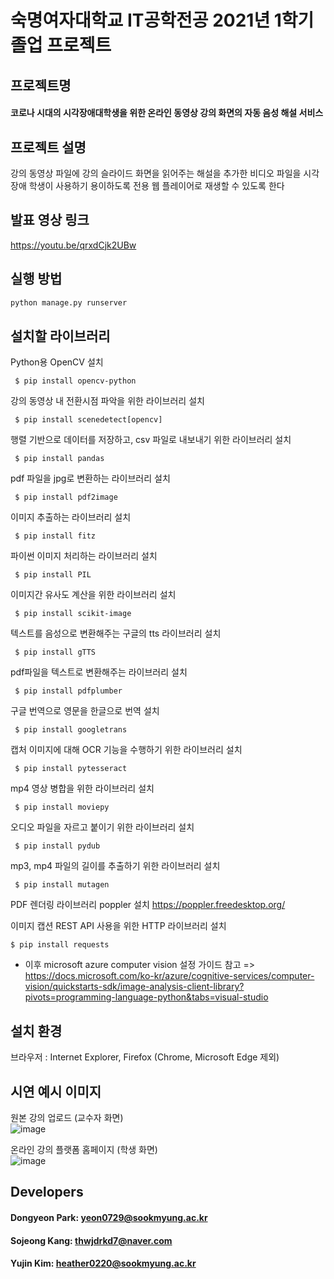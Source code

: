 # 숙명여자대학교 IT공학전공 2021년 1학기 졸업 프로젝트

## 프로젝트명 
#### 코로나 시대의 시각장애대학생을 위한 온라인 동영상 강의 화면의 자동 음성 해설 서비스

## 프로젝트 설명
강의 동영상 파일에 강의 슬라이드 화면을 읽어주는 해설을 추가한 비디오 파일을 시각장애 학생이 사용하기 용이하도록 전용 웹 플레이어로 재생할 수 있도록 한다

## 발표 영상 링크
https://youtu.be/qrxdCjk2UBw

## 실행 방법

```bash
python manage.py runserver
```

## 설치할 라이브러리
Python용 OpenCV 설치
<pre><code> $ pip install opencv-python </code></pre>

강의 동영상 내 전환시점 파악을 위한 라이브러리 설치
<pre><code> $ pip install scenedetect[opencv] </code></pre>

행렬 기반으로 데이터를 저장하고, csv 파일로 내보내기 위한 라이브러리 설치
<pre><code> $ pip install pandas </code></pre>

pdf 파일을 jpg로 변환하는 라이브러리 설치
<pre><code> $ pip install pdf2image </code></pre>

이미지 추출하는 라이브러리 설치
<pre><code> $ pip install fitz </code></pre>

파이썬 이미지 처리하는 라이브러리 설치
<pre><code> $ pip install PIL </code></pre>

이미지간 유사도 계산을 위한 라이브러리 설치
<pre><code> $ pip install scikit-image </code></pre>

텍스트를 음성으로 변환해주는 구글의 tts 라이브러리 설치
<pre><code> $ pip install gTTS </code></pre>

pdf파일을 텍스트로 변환해주는 라이브러리 설치
<pre><code> $ pip install pdfplumber </code></pre>

구글 번역으로 영문을 한글으로 번역 설치
<pre><code> $ pip install googletrans </code></pre>

캡처 이미지에 대해 OCR 기능을 수행하기 위한 라이브러리 설치
<pre><code> $ pip install pytesseract </code></pre>

mp4 영상 병합을 위한 라이브러리 설치
<pre><code> $ pip install moviepy </code></pre>

오디오 파일을 자르고 붙이기 위한 라이브러리 설치
<pre><code> $ pip install pydub </code></pre>

mp3, mp4 파일의 길이를 추출하기 위한 라이브러리 설치
<pre><code> $ pip install mutagen </code></pre>

PDF 렌더링 라이브러리 poppler 설치
https://poppler.freedesktop.org/ 

이미지 캡션 REST API 사용을 위한 HTTP 라이브러리 설치
<pre><code>$ pip install requests</code></pre>
* 이후 microsoft azure computer vision 설정 가이드 참고
=> https://docs.microsoft.com/ko-kr/azure/cognitive-services/computer-vision/quickstarts-sdk/image-analysis-client-library?pivots=programming-language-python&tabs=visual-studio

## 설치 환경
브라우저 : Internet Explorer, Firefox (Chrome, Microsoft Edge 제외)

## 시연 예시 이미지
원본 강의 업로드 (교수자 화면)
<br>
![image](https://user-images.githubusercontent.com/47679768/134172323-b0bc549e-510e-4ecd-a08a-a5a38300a38f.png)

온라인 강의 플랫폼 홈페이지 (학생 화면)
<br>
![image](https://user-images.githubusercontent.com/47679768/134172390-1cfb1dfc-99e0-4309-9bb1-91243e829b6a.png)


## Developers
#### Dongyeon Park: yeon0729@sookmyung.ac.kr
#### Sojeong Kang: thwjdrkd7@naver.com
#### Yujin Kim: heather0220@sookmyung.ac.kr
